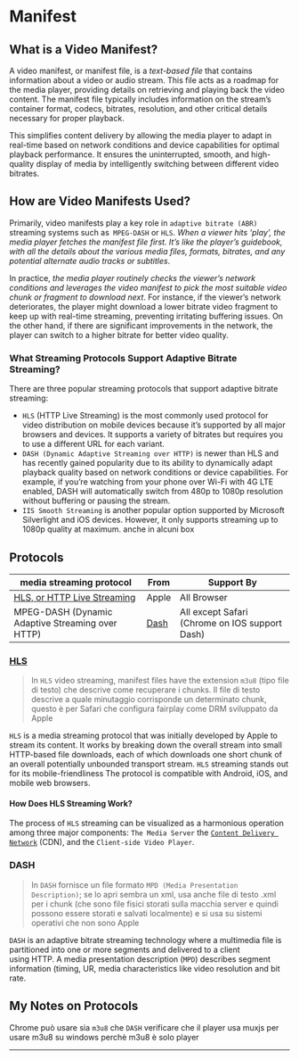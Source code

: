 # Manifest

## What is a Video Manifest?

A video manifest, or manifest file, is a _text-based file_ that contains information about a video or audio stream. This file acts as a roadmap for the media player, providing details on retrieving and playing back the video content. The manifest file typically includes information on the stream’s container format, codecs, bitrates, resolution, and other critical details necessary for proper playback.

This simplifies content delivery by allowing the media player to adapt in real-time based on network conditions and device capabilities for optimal playback performance. It ensures the uninterrupted, smooth, and high-quality display of media by intelligently switching between different video bitrates.

## How are Video Manifests Used?

Primarily, video manifests play a key role in `adaptive bitrate (ABR)` streaming systems such as` MPEG-DASH` or `HLS`. _When a viewer hits ‘play’, the media player fetches the manifest file first. It’s like the player’s guidebook, with all the details about the various media files, formats, bitrates, and any potential alternate audio tracks or subtitles_.

In practice, _the media player routinely checks the viewer’s network conditions and leverages the video manifest to pick the most suitable video chunk or fragment to download next_. For instance, if the viewer’s network deteriorates, the player might download a lower bitrate video fragment to keep up with real-time streaming, preventing irritating buffering issues. On the other hand, if there are significant improvements in the network, the player can switch to a higher bitrate for better video quality.

### What Streaming Protocols Support Adaptive Bitrate Streaming?

There are three popular streaming protocols that support adaptive bitrate streaming:

- `HLS` (HTTP Live Streaming) is the most commonly used protocol for video distribution on mobile devices because it’s supported by all major browsers and devices. It supports a variety of bitrates but requires you to use a different URL for each variant.
- `DASH (Dynamic Adaptive Streaming over HTTP)` is newer than HLS and has recently gained popularity due to its ability to dynamically adapt playback quality based on network conditions or device capabilities. For example, if you’re watching from your phone over Wi-Fi with 4G LTE enabled, DASH will automatically switch from 480p to 1080p resolution without buffering or pausing the stream.
- `IIS Smooth Streaming` is another popular option supported by Microsoft Silverlight and iOS devices. However, it only supports streaming up to 1080p quality at maximum. anche in alcuni box

## Protocols

| media streaming protocol                                                     | From                        | Support By                                     |
| ---------------------------------------------------------------------------- | --------------------------- | ---------------------------------------------- |
| [HLS, or HTTP Live Streaming](https://cloudinary.com/glossary/hls-streaming) | Apple                       | All Browser                                    |
| MPEG-DASH (Dynamic Adaptive Streaming over HTTP)                             | [Dash](https://dashif.org/) | All except Safari (Chrome on IOS support Dash) |

### [HLS](https://www.gumlet.com/learn/hls-streaming/)

> In `HLS` video streaming, manifest files have the extension `m3u8` (tipo file di testo) che descrive come recuperare i chunks. Il file di testo descrive a quale minutaggio corrisponde un determinato chunk, questo è per Safari che configura fairplay come DRM sviluppato da Apple

`HLS` is a media streaming protocol that was initially developed by Apple to stream its content. It works by breaking down the overall stream into small HTTP-based file downloads, each of which downloads one short chunk of an overall potentially unbounded transport stream.
`HLS` streaming stands out for its mobile-friendliness The protocol is compatible with Android, iOS, and mobile web browsers.

#### How Does HLS Streaming Work?

The process of `HLS` streaming can be visualized as a harmonious operation among three major components: `The Media Server` the [`Content Delivery Network`](https://www.gumlet.com/learn/what-is-video-cdn/) (CDN), and the `Client-side Video Player`.

### DASH

> In `DASH` fornisce un file formato `MPD (Media Presentation Description)`; se lo apri sembra un xml, usa anche file di testo .xml per i chunk (che sono file fisici storati sulla macchia server e quindi possono essere storati e salvati localmente) e si usa su sistemi operativi che non sono Apple

`DASH` is an adaptive bitrate streaming technology where a multimedia file is partitioned into one or more segments and delivered to a client using HTTP. A media presentation description (`MPD`) describes segment information (timing, UR, media characteristics like video resolution and bit rate.

## My Notes on Protocols

Chrome può usare sia `m3u8` che `DASH` verificare che il player usa muxjs per usare m3u8 su windows perchè m3u8 è solo player

---
